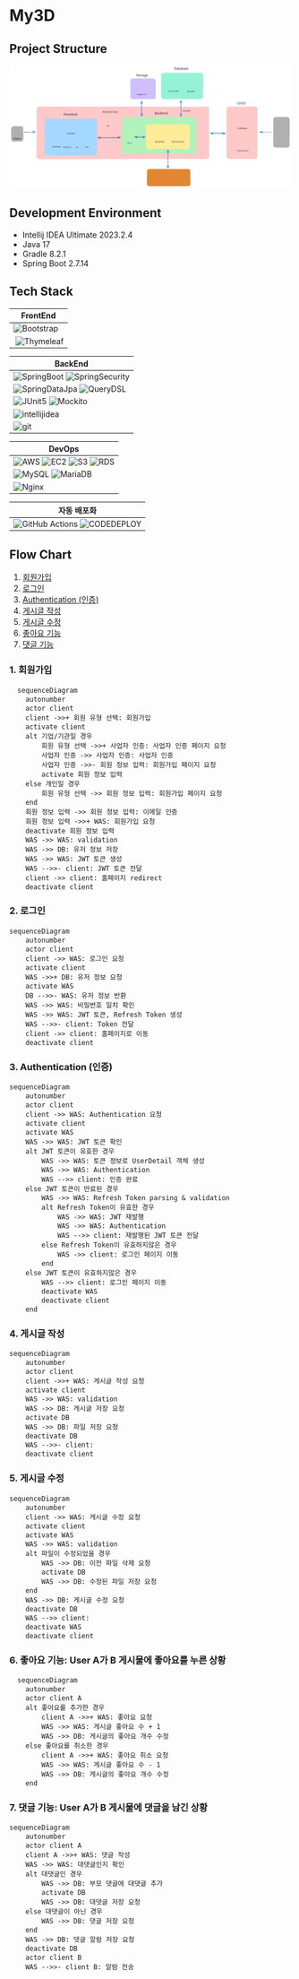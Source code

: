 # My3D

## Project Structure

![](./imgs/my3d_project_structure.svg)

## Development Environment

- Intellij IDEA Ultimate 2023.2.4
- Java 17
- Gradle 8.2.1
- Spring Boot 2.7.14

## Tech Stack

| FrontEnd                                                                                                              |
|-----------------------------------------------------------------------------------------------------------------------|
| ![Bootstrap](https://img.shields.io/badge/bootstrap-%238511FA.svg?style=for-the-badge&logo=bootstrap&logoColor=white) | 
|️ ![Thymeleaf](https://img.shields.io/badge/Thymeleaf-%23005C0F.svg?style=for-the-badge&logo=Thymeleaf&logoColor=white) |

| BackEnd                                                                                                                                                                                                                                                                                                                                                                                                                                                                                                                                                                                                 |
|---------------------------------------------------------------------------------------------------------------------------------------------------------------------------------------------------------------------------------------------------------------------------------------------------------------------------------------------------------------------------------------------------------------------------------------------------------------------------------------------------------------------------------------------------------------------------------------------------------|
| ![SpringBoot](https://img.shields.io/badge/SPRINGBOOT-6DB33F?style=for-the-badge&logo=springboot&logoColor=white) ![SpringSecurity](https://img.shields.io/badge/SPRINGSECURITY-6DB33F?style=for-the-badge&logo=springsecurity&logoColor=white) |
| ![SpringDataJpa](https://img.shields.io/badge/SPRING_DATA_JPA-6DB33F?style=for-the-badge) ![QueryDSL](https://img.shields.io/badge/QueryDSL-009DB8?style=for-the-badge) |
| ![JUnit5](https://img.shields.io/badge/JUnit5-25A162?style=for-the-badge&logo=junit5&logoColor=white) ![Mockito](https://img.shields.io/badge/Mockito-25A162?style=for-the-badge)|
| ![intellijidea](https://img.shields.io/badge/intellij_idea-000000?style=for-the-badge&logo=intellijidea&logoColor=white)                                                                                                                                                                                                                                                                                                                                                                                                                                                                                |
| ![git](https://img.shields.io/badge/git-F05032?style=for-the-badge&logo=git&logoColor=white)                                                                                                                                                                                                                                                                                                                                                                                                                                                                                                            |

| DevOps                                                                                                                                                                                                                                                                                                                                                                                                                                      |
|---------------------------------------------------------------------------------------------------------------------------------------------------------------------------------------------------------------------------------------------------------------------------------------------------------------------------------------------------------------------------------------------------------------------------------------------|
| ![AWS](https://img.shields.io/badge/AWS-%23FF9900.svg?style=for-the-badge&logo=amazon-aws&logoColor=white) ![EC2](https://img.shields.io/badge/Amazon%20EC2-FF9900?style=for-the-badge&logo=amazonec2&logoColor=white) ![S3](https://img.shields.io/badge/Amazon%20S3-569A31?style=for-the-badge&logo=amazons3&logoColor=white) ![RDS](https://img.shields.io/badge/Amazon%20RDS-527FFF?style=for-the-badge&logo=amazonrds&logoColor=white) |
| ![MySQL](https://img.shields.io/badge/MySQL-4479A1?style=for-the-badge&logo=mysql&logoColor=white) ![MariaDB](https://img.shields.io/badge/MariaDB-003545?style=for-the-badge&logo=mariadb&logoColor=white)                                                                                                                                                                                                                                 |
| ![Nginx](https://img.shields.io/badge/nginx-%23009639.svg?style=for-the-badge&logo=nginx&logoColor=white)                                                                                                                                                                                                                                                                                                                                                                                                                                          |

| 자동 배포화                                                                                                                                                                                                                                                             | 
|--------------------------------------------------------------------------------------------------------------------------------------------------------------------------------------------------------------------------------------------------------------------|
| ![GitHub Actions](https://img.shields.io/badge/github%20actions-%232671E5.svg?style=for-the-badge&logo=githubactions&logoColor=white) ![CODEDEPLOY](https://img.shields.io/badge/CODEDEPLOY-%232671E5?style=for-the-badge) |

## Flow Chart

1. [회원가입](#1-회원가입)
2. [로그인](#2-로그인)
3. [Authentication (인증)](#3-authentication-인증)
4. [게시글 작성](#4-게시글-작성)
5. [게시글 수정](#5-게시글-수정)
6. [좋아요 기능](#6-좋아요-기능-user-a가-b-게시물에-좋아요를-누른-상황) 
7. [댓글 기능](#7-댓글-기능-user-a가-b-게시물에-댓글을-남긴-상황)

### 1. 회원가입

```mermaid
  sequenceDiagram
    autonumber
    actor client
    client ->>+ 회원 유형 선택: 회원가입
    activate client
    alt 기업/기관일 경우
        회원 유형 선택 ->>+ 사업자 인증: 사업자 인증 페이지 요청
        사업자 인증 ->> 사업자 인증: 사업자 인증
        사업자 인증 ->>- 회원 정보 입력: 회원가입 페이지 요청
        activate 회원 정보 입력
    else 개인일 경우
        회원 유형 선택 ->> 회원 정보 입력: 회원가입 페이지 요청
    end
    회원 정보 입력 ->> 회원 정보 입력: 이메일 인증
    회원 정보 입력 ->>+ WAS: 회원가입 요청
    deactivate 회원 정보 입력
    WAS ->> WAS: validation
    WAS ->> DB: 유저 정보 저장
    WAS ->> WAS: JWT 토큰 생성
    WAS -->>- client: JWT 토큰 전달
    client ->> client: 홈페이지 redirect 
    deactivate client
```

### 2. 로그인

```mermaid
sequenceDiagram
    autonumber
    actor client
    client ->> WAS: 로그인 요청
    activate client
    WAS ->>+ DB: 유저 정보 요청
    activate WAS
    DB -->>- WAS: 유저 정보 반환
    WAS ->> WAS: 비밀번호 일치 확인
    WAS ->> WAS: JWT 토큰, Refresh Token 생성
    WAS -->>- client: Token 전달
    client ->> client: 홈페이지로 이동
    deactivate client
```

### 3. Authentication (인증)

```mermaid
sequenceDiagram
    autonumber
    actor client
    client ->> WAS: Authentication 요청
    activate client
    activate WAS
    WAS ->> WAS: JWT 토큰 확인
    alt JWT 토큰이 유효한 경우
        WAS ->> WAS: 토큰 정보로 UserDetail 객체 생성
        WAS ->> WAS: Authentication
        WAS -->> client: 인증 완료
    else JWT 토큰이 만료된 경우
        WAS ->> WAS: Refresh Token parsing & validation
        alt Refresh Token이 유효한 경우
            WAS ->> WAS: JWT 재발행
            WAS ->> WAS: Authentication
            WAS -->> client: 재발행된 JWT 토큰 전달
        else Refresh Token이 유효하지않은 경우
            WAS ->> client: 로그인 페이지 이동
        end
    else JWT 토큰이 유효하지않은 경우
        WAS -->> client: 로그인 페이지 이동
        deactivate WAS
        deactivate client
    end
```

### 4. 게시글 작성

```mermaid
sequenceDiagram
    autonumber
    actor client
    client ->>+ WAS: 게시글 작성 요청
    activate client
    WAS ->> WAS: validation
    WAS ->> DB: 게시글 저장 요청
    activate DB
    WAS ->> DB: 파일 저장 요청
    deactivate DB
    WAS -->>- client: 
    deactivate client
```

### 5. 게시글 수정

```mermaid
sequenceDiagram
    autonumber
    client ->> WAS: 게시글 수정 요청
    activate client
    activate WAS
    WAS ->> WAS: validation
    alt 파일이 수정되었을 경우
        WAS ->> DB: 이전 파일 삭제 요청
        activate DB
        WAS ->> DB: 수정된 파일 저장 요청
    end
    WAS ->> DB: 게시글 수정 요청
    deactivate DB
    WAS -->> client: 
    deactivate WAS
    deactivate client
```

### 6. 좋아요 기능: User A가 B 게시물에 좋아요를 누른 상황

```mermaid
  sequenceDiagram
    autonumber
    actor client A
    alt 좋아요를 추가한 경우
        client A ->>+ WAS: 좋아요 요청
        WAS ->> WAS: 게시글 좋아요 수 + 1
        WAS ->> DB: 게시글의 좋아요 개수 수정
    else 좋아요를 취소한 경우
        client A ->>+ WAS: 좋아요 취소 요청
        WAS ->> WAS: 게시글 좋아요 수 - 1
        WAS ->> DB: 게시글의 좋아요 개수 수정
    end
```

### 7. 댓글 기능: User A가 B 게시물에 댓글을 남긴 상황

```mermaid
sequenceDiagram
    autonumber
    actor client A
    client A ->>+ WAS: 댓글 작성
    WAS ->> WAS: 대댓글인지 확인
    alt 대댓글인 경우
        WAS ->> DB: 부모 댓글에 대댓글 추가
        activate DB
        WAS ->> DB: 대댓글 저장 요청
    else 대댓글이 아닌 경우
        WAS ->> DB: 댓글 저장 요청
    end
    WAS ->> DB: 댓글 알람 저장 요청
    deactivate DB
    actor client B
    WAS -->>- client B: 알람 전송
```
